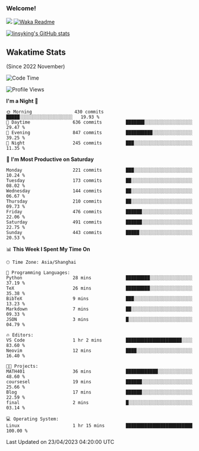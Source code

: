 ### Welcome!

![](https://visitor-badge.glitch.me/badge?page_id=linsyking.linsyking)
[![Waka Readme](https://github.com/linsyking/linsyking/actions/workflows/waka-readme.yml/badge.svg)](https://github.com/linsyking/linsyking/actions/workflows/waka-readme.yml)

[![linsyking's GitHub stats](https://github-readme-stats.vercel.app/api?username=linsyking&show_icons=true&theme=onedark)](https://github.com/anuraghazra/github-readme-stats)

## Wakatime Stats

(Since 2022 November)

<!--START_SECTION:waka-->
![Code Time](http://img.shields.io/badge/Code%20Time-305%20hrs%2012%20mins-blue)

![Profile Views](http://img.shields.io/badge/Profile%20Views-6-blue)

**I'm a Night 🦉** 

```text
🌞 Morning                430 commits         █████░░░░░░░░░░░░░░░░░░░░   19.93 % 
🌆 Daytime                636 commits         ███████░░░░░░░░░░░░░░░░░░   29.47 % 
🌃 Evening                847 commits         ██████████░░░░░░░░░░░░░░░   39.25 % 
🌙 Night                  245 commits         ███░░░░░░░░░░░░░░░░░░░░░░   11.35 % 
```
📅 **I'm Most Productive on Saturday** 

```text
Monday                   221 commits         ███░░░░░░░░░░░░░░░░░░░░░░   10.24 % 
Tuesday                  173 commits         ██░░░░░░░░░░░░░░░░░░░░░░░   08.02 % 
Wednesday                144 commits         ██░░░░░░░░░░░░░░░░░░░░░░░   06.67 % 
Thursday                 210 commits         ██░░░░░░░░░░░░░░░░░░░░░░░   09.73 % 
Friday                   476 commits         ██████░░░░░░░░░░░░░░░░░░░   22.06 % 
Saturday                 491 commits         ██████░░░░░░░░░░░░░░░░░░░   22.75 % 
Sunday                   443 commits         █████░░░░░░░░░░░░░░░░░░░░   20.53 % 
```


📊 **This Week I Spent My Time On** 

```text
🕑︎ Time Zone: Asia/Shanghai

💬 Programming Languages: 
Python                   28 mins             █████████░░░░░░░░░░░░░░░░   37.19 % 
TeX                      26 mins             █████████░░░░░░░░░░░░░░░░   35.38 % 
BibTeX                   9 mins              ███░░░░░░░░░░░░░░░░░░░░░░   13.23 % 
Markdown                 7 mins              ██░░░░░░░░░░░░░░░░░░░░░░░   09.33 % 
JSON                     3 mins              █░░░░░░░░░░░░░░░░░░░░░░░░   04.79 % 

🔥 Editors: 
VS Code                  1 hr 2 mins         █████████████████████░░░░   83.60 % 
Neovim                   12 mins             ████░░░░░░░░░░░░░░░░░░░░░   16.40 % 

🐱‍💻 Projects: 
MATH401                  36 mins             ████████████░░░░░░░░░░░░░   48.60 % 
coursesel                19 mins             ██████░░░░░░░░░░░░░░░░░░░   25.66 % 
Blog                     17 mins             ██████░░░░░░░░░░░░░░░░░░░   22.59 % 
final                    2 mins              █░░░░░░░░░░░░░░░░░░░░░░░░   03.14 % 

💻 Operating System: 
Linux                    1 hr 15 mins        █████████████████████████   100.00 % 
```


 Last Updated on 23/04/2023 04:20:00 UTC
<!--END_SECTION:waka-->
